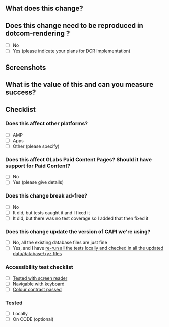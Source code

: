 ## What does this change?

## Does this change need to be reproduced in dotcom-rendering ?

- [ ] No
- [ ] Yes (please indicate your plans for DCR Implementation)

## Screenshots

## What is the value of this and can you measure success?

## Checklist

### Does this affect other platforms?

- [ ] AMP <!-- AMP question? https://git.io/v9zIE -->
- [ ] Apps
- [ ] Other (please specify)

### Does this affect GLabs Paid Content Pages? Should it have support for Paid Content?

<!-- if there are versions of this content with the paid styling (teal and grey) then they will need to be checked -->
<!-- content can be found here: https://www.theguardian.com/tone/advertisement-features -->

- [ ] No
- [ ] Yes (please give details)

### Does this change break ad-free?

<!-- The scope for this includes, but is not limited to, ad-slots, page targeting, podcasts, rich links, outbrain, -->
<!-- merchandising, page skins and paid-for content -->
<!-- If there's any chance it could cause problems, please test it with an appropriate test user or add a new test -->
<!-- scenario -->

- [ ] No
- [ ] It did, but tests caught it and I fixed it
- [ ] It did, but there was no test coverage so I added that then fixed it

### Does this change update the version of CAPI we're using?

<!-- Changing CAPI versions renders the existing local database files useless -->
<!-- Please see the notes linked below if you need further info. -->

- [ ] No, all the existing database files are just fine
- [ ] Yes, and I have [re-run all the tests locally and checked in all the updated data/database/xyz files](https://github.com/guardian/frontend/blob/master/docs/03-dev-howtos/15-updating-test-database.md)

### Accessibility test checklist

<!-- for changes that affect how a page appears in the browser -->

- [ ] [Tested with screen reader](https://accessibility.gutools.co.uk/testing/web/screen-readers/)
- [ ] [Navigable with keyboard](https://accessibility.gutools.co.uk/testing/web/keyboard-navigation/)
- [ ] [Colour contrast passed](https://accessibility.gutools.co.uk/testing/web/colour-contrast/)

### Tested

- [ ] Locally
- [ ] On CODE (optional)

<!-- AB test? https://git.io/v1V0x -->
<!-- Does this PR meet the contributing guidelines? https://git.io/v1VEJ -->

<!-- Unsure who to ask for a review? Tag https://github.com/orgs/guardian/teams/guardian-frontend-team to reach the team -->
